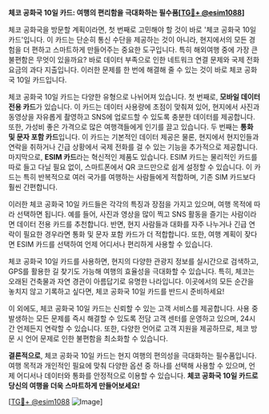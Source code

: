 **체코 공화국 10일 카드: 여행의 편리함을 극대화하는 필수품[[TG💪+ @esim1088](https://t.me/s/esim1088)]**

체코 공화국을 방문할 계획이라면, 첫 번째로 고민해야 할 것이 바로 '체코 공화국 10일 카드'입니다. 이 카드는 단순히 통신 수단을 제공하는 것이 아니라, 현지에서의 모든 경험을 더 편하고 스마트하게 만들어주는 중요한 도구입니다. 특히 해외여행 중에 가장 큰 불편함은 무엇이 있을까요? 바로 데이터 부족으로 인한 네트워크 연결 문제와 국제 전화 요금의 과다 지출입니다. 이러한 문제를 한 번에 해결해 줄 수 있는 것이 바로 체코 공화국 10일 카드입니다.

체코 공화국 10일 카드는 다양한 유형으로 나뉘어져 있습니다. 첫 번째로, **모바일 데이터 전용 카드**가 있습니다. 이 카드는 데이터 사용량에 초점이 맞춰져 있어, 현지에서 사진과 동영상을 자유롭게 촬영하고 SNS에 업로드할 수 있도록 충분한 데이터를 제공합니다. 또한, 가성비 좋은 가격으로 많은 여행객들에게 인기를 끌고 있습니다. 두 번째는 **통화 및 문자 포함 카드**입니다. 이 카드는 기본적인 데이터 제공은 물론, 현지에서 현지인들과 연락을 취하거나 긴급 상황에서 국제 전화를 걸 수 있는 기능을 추가적으로 제공합니다. 마지막으로, **ESIM 카드**라는 혁신적인 제품도 있습니다. ESIM 카드는 물리적인 카드를 따로 들고 다닐 필요 없이, 스마트폰에서 QR 코드만으로 쉽게 설정할 수 있습니다. 이 카드는 특히 반복적으로 여러 국가를 여행하는 사람들에게 적합하며, 기존 SIM 카드보다 훨씬 간편합니다.

이러한 체코 공화국 10일 카드들은 각각의 특징과 장점을 가지고 있으며, 여행 목적에 따라 선택하면 됩니다. 예를 들어, 사진과 영상을 많이 찍고 SNS 활동을 즐기는 사람이라면 데이터 전용 카드를 추천합니다. 반면, 현지 사람들과 대화를 자주 나누거나 긴급 연락이 필요한 경우라면 통화 및 문자 포함 카드가 더 적합합니다. 또한, 여행 계획이 잦다면 ESIM 카드를 선택하여 언제 어디서나 편리하게 사용할 수 있습니다.

체코 공화국 10일 카드를 사용하면, 현지의 다양한 관광지 정보를 실시간으로 검색하고, GPS를 활용한 길 찾기도 가능해 여행의 효율성을 극대화할 수 있습니다. 특히, 체코는 오래된 건축물과 자연 경관이 아름답기로 유명한 나라입니다. 이곳에서의 모든 순간을 놓치지 않고 기록하고 싶다면, 체코 공화국 10일 카드를 반드시 준비하세요!

이 외에도, 체코 공화국 10일 카드는 신뢰할 수 있는 고객 서비스를 제공합니다. 사용 중 발생하는 모든 문제를 즉시 해결할 수 있도록 전담 고객 센터를 운영하고 있으며, 24시간 언제든지 연락할 수 있습니다. 또한, 다양한 언어로 고객 지원을 제공하므로, 체코 방문 시 언어 문제로 인한 불편함을 최소화할 수 있습니다.

**결론적으로**, 체코 공화국 10일 카드는 현지 여행의 편의성을 극대화하는 필수품입니다. 여행 목적과 개인적인 필요에 맞춰 다양한 옵션 중 하나를 선택해 사용할 수 있으며, 언제 어디서나 데이터와 통화를 안정적으로 이용할 수 있습니다. **체코 공화국 10일 카드로 당신의 여행을 더욱 스마트하게 만들어보세요!**

[[TG💪+ @esim1088](https://t.me/s/esim1088) ![Image](https://i.postimg.cc/Y0z9fWf4/image.png)]